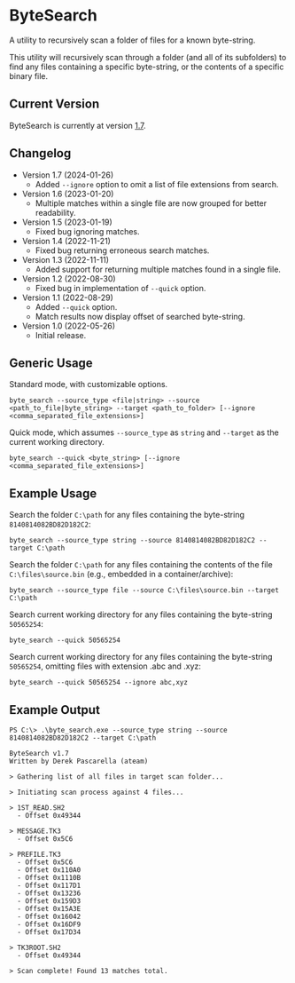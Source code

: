 # ByteSearch
A utility to recursively scan a folder of files for a known byte-string.

This utility will recursively scan through a folder (and all of its subfolders) to find any files containing a specific byte-string, or the contents of a specific binary file.

## Current Version
ByteSearch is currently at version [1.7](https://github.com/DerekPascarella/ByteSearch/raw/main/byte_search.exe).

## Changelog
* Version 1.7 (2024-01-26)
  * Added `--ignore` option to omit a list of file extensions from search.
* Version 1.6 (2023-01-20)
  * Multiple matches within a single file are now grouped for better readability.
* Version 1.5 (2023-01-19)
  * Fixed bug ignoring matches.
* Version 1.4 (2022-11-21)
  * Fixed bug returning erroneous search matches.
* Version 1.3 (2022-11-11)
  * Added support for returning multiple matches found in a single file.
* Version 1.2 (2022-08-30)
  * Fixed bug in implementation of `--quick` option.
* Version 1.1 (2022-08-29)
  * Added `--quick` option.
  * Match results now display offset of searched byte-string.
* Version 1.0 (2022-05-26)
  * Initial release.

## Generic Usage
Standard mode, with customizable options.
```
byte_search --source_type <file|string> --source <path_to_file|byte_string> --target <path_to_folder> [--ignore <comma_separated_file_extensions>]
```
Quick mode, which assumes `--source_type` as `string` and `--target` as the current working directory.
```
byte_search --quick <byte_string> [--ignore <comma_separated_file_extensions>]
```


## Example Usage
Search the folder `C:\path` for any files containing the byte-string `8140814082BD82D182C2`:
```
byte_search --source_type string --source 8140814082BD82D182C2 --target C:\path
```
Search the folder `C:\path` for any files containing the contents of the file `C:\files\source.bin` (e.g., embedded in a container/archive):
```
byte_search --source_type file --source C:\files\source.bin --target C:\path
```
Search current working directory for any files containing the byte-string `50565254`:
```
byte_search --quick 50565254
```
Search current working directory for any files containing the byte-string `50565254`, omitting files with extension .abc and .xyz:
```
byte_search --quick 50565254 --ignore abc,xyz
```


## Example Output
```
PS C:\> .\byte_search.exe --source_type string --source 8140814082BD82D182C2 --target C:\path

ByteSearch v1.7
Written by Derek Pascarella (ateam)

> Gathering list of all files in target scan folder...

> Initiating scan process against 4 files...

> 1ST_READ.SH2
  - Offset 0x49344

> MESSAGE.TK3
  - Offset 0x5C6

> PREFILE.TK3
  - Offset 0x5C6
  - Offset 0x110A0
  - Offset 0x1110B
  - Offset 0x117D1
  - Offset 0x13236
  - Offset 0x159D3
  - Offset 0x15A3E
  - Offset 0x16042
  - Offset 0x16DF9
  - Offset 0x17D34

> TK3ROOT.SH2
  - Offset 0x49344

> Scan complete! Found 13 matches total.
```
